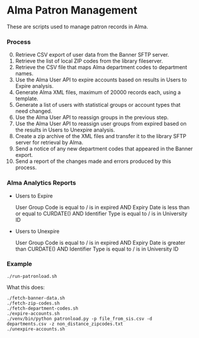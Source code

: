 # Alma Patron Management

These are scripts used to manage patron records in Alma. 


### Process

 0. Retrieve CSV export of user data from the Banner SFTP server.
 0. Retrieve the list of local ZIP codes from the library fileserver.
 0. Retrieve the CSV file that maps Alma department codes to department names.
 0. Use the Alma User API to expire accounts based on results in Users to Expire analysis.
 0. Generate Alma XML files, maximum of 20000 records each, using a template.
 0. Generate a list of users with statistical groups or account types that need changed.
 0. Use the Alma User API to reassign groups in the previous step.
 0. Use the Alma User API to reassign user groups from expired based on the results in 
    Users to Unexpire analysis. 
 0. Create a zip archive of the XML files and transfer it to the library
    SFTP server for retrieval by Alma.
 0. Send a notice of any new department codes that appeared in the Banner export.
 0. Send a report of the changes made and errors produced by this process.


### Alma Analytics Reports

 * Users to Expire

    User Group Code is equal to / is in expired
    AND
    Expiry Date is less than or equal to CURDATE()
    AND
    Identifier Type is equal to / is in University ID

 * Users to Unexpire

    User Group Code is equal to / is in expired
    AND
    Expiry Date is greater than CURDATE()
    AND
    Identifier Type is equal to / is in University ID
    

### Example

  ```
  ./run-patronload.sh
  ```

  What this does:

  ```
  ./fetch-banner-data.sh
  ./fetch-zip-codes.sh
  ./fetch-department-codes.sh
  ./expire-accounts.sh
  ./venv/bin/python patronload.py -p file_from_sis.csv -d departments.csv -z non_distance_zipcodes.txt
  ./unexpire-accounts.sh
  ```



